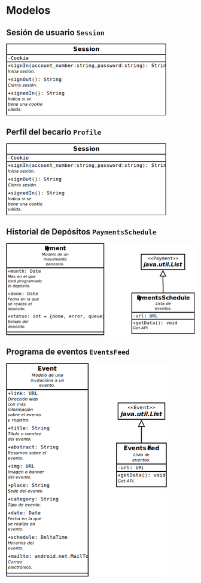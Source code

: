 # Modelos

## Sesión de usuario `Session`
![Diagrama de la clase Session](diagrams/models-session.png)

## Perfil del becario `Profile`
![Diagrama de la clase Session](diagrams/models-session.png)

## Historial de Depósitos `PaymentsSchedule`
![Diagrama de la clase Session](diagrams/models-payments.png)

## Programa de eventos `EventsFeed`
![Diagrama de la clase Session](diagrams/models-events.png)


